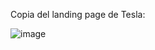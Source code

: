 Copia del landing page de Tesla:

![image](https://github.com/Sebas5158R/copia-landing-tesla/assets/128869896/19338fc4-acc9-427b-945c-b360b1b9d51c)
